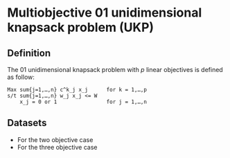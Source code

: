 # Multiobjective 01 unidimensional knapsack problem (UKP)
	
## Definition

The 01 unidimensional knapsack problem with $`p`$ linear objectives is defined as follow:

    Max sum{j=1,…,n} c^k_j x_j      for k = 1,…,p
    s/t sum{j=1,…,n} w_j x_j <= W
        x_j = 0 or 1                for j = 1,…,n
        
## Datasets

+ For the two objective case
+ For the three objective case
